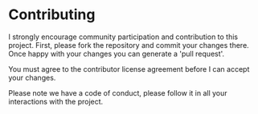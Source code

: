 # Contributing

I strongly encourage community participation and contribution to this project. First, please fork the repository and commit your changes there. Once happy with your changes you can generate a 'pull request'.

You must agree to the contributor license agreement before I can accept your changes. 


Please note we have a code of conduct, please follow it in all your interactions with the project.
